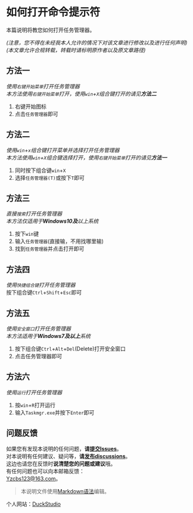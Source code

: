 # 如何打开命令提示符<br>
本篇说明将教您如何打开任务管理器。<br>

*(注意，您不得在未经我本人允许的情况下对该文章进行修改以及进行任何声明)*<br>
*(本文章允许合规转载，转载时请标明原作者以及原文章路径)*<br>

## 方法一<br>
*使用`右键开始菜单`打开任务管理器*<br>
*本方法使用`右键开始菜单`打开，使用`win`+`X`组合键打开的请见**方法二***<br>
1. 右键开始图标
2. 点击`任务管理器`即可

## 方法二<br>
*使用`win`+`x`组合键打开菜单并选择打开任务管理器*<br>
*本方法使用`win`+`X`组合键选择打开，使用`右键开始菜单`打开的请见**方法一***<br>
1. 同时按下组合键`win`+`X`
2. 选择`任务管理器(T)`或按下`T`即可

## 方法三<br>
*直接`搜索`打开任务管理器*<br>
*本方法仅适用于**Windows10及**以上系统*<br>
1. 按下`win`键
2. 输入`任务管理器`(直接输，不用找哪里输)
3. 找到`任务管理器`并点击打开即可

## 方法四<br>
*使用`快捷组合键`打开任务管理器*<br>
按下组合键`Ctrl`+`Shift`+`Esc`即可<br>

## 方法五<br>
*使用`安全窗口`打开任务管理器*<br>
*本方法适用于**Windows7及以上**系统*<br>
1. 按下组合键`Ctrl`+`Alt`+`Del`(Delete)打开安全窗口
2. 点击任务管理器即可

## 方法六
*使用`运行`打开任务管理器*<br>
1. 按`win`+`R`打开运行
2. 输入`Taskmgr.exe`并按下`Enter`即可

## 问题反馈<br>
如果您有发现本说明的任何问题，**请[提交Issues](https://github.com/DuckDuckStudio/Windows_Optimization_Widget/issues)**。<br>
对本说明有任何建议、疑问等，**请[发布discussions](https://github.com/DuckDuckStudio/Windows_Optimization_Widget/discussions)**。<br>
这边也请您在反馈时**说清楚您的问题或建议**哦。<br>
有任何问题也可以向本邮箱反馈：<br>
<Yzcbs123@163.com>。<br>

> 本说明文件使用[Markdown语法](https://markdown.com.cn/basic-syntax/)编辑。

个人网站：[DuckStudio](https://duckduckstudio.github.io/yazicbs.github.io/)